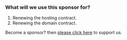 
### What will we use this sponsor for?

1. Renewing the hosting contract.
2. Renewing the domain contract.

Become a sponsor? then [please click here](https://www.paypal.com/paypalme/summonagus) to support us.

